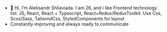 - 👋 Hi, I’m Aleksandr Shliaviada. I am 26, and i like Frontend
  technology list: JS, React, React + Typescript, React+Redux/ReduxToolkit. 
  Use Css, Scss/Sass, TailwindCss, StyledComponents for layout. 
- Сonstantly improving and always ready to communicate
